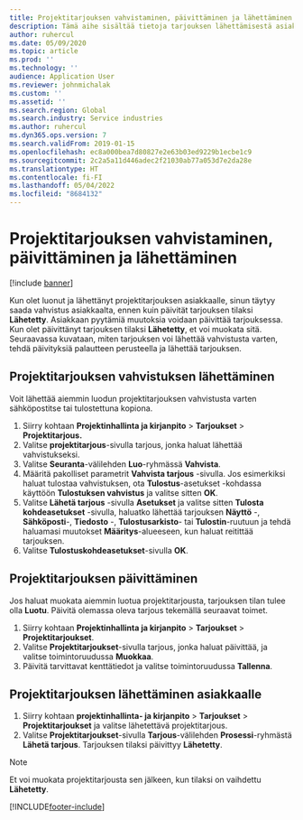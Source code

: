 ```yaml
---
title: Projektitarjouksen vahvistaminen, päivittäminen ja lähettäminen
description: Tämä aihe sisältää tietoja tarjouksen lähettämisestä asiakkaalle vahvistusta varten, muokkaamista palautteen perusteella ja sen jälkeen tarjouksen lähettämisestä uudelleen.
author: ruhercul
ms.date: 05/09/2020
ms.topic: article
ms.prod: ''
ms.technology: ''
audience: Application User
ms.reviewer: johnmichalak
ms.custom: ''
ms.assetid: ''
ms.search.region: Global
ms.search.industry: Service industries
ms.author: ruhercul
ms.dyn365.ops.version: 7
ms.search.validFrom: 2019-01-15
ms.openlocfilehash: ec8a000bea7d80827e2e63b03ed9229b1ecbe1c9
ms.sourcegitcommit: 2c2a5a11d446adec2f21030ab77a053d7e2da28e
ms.translationtype: HT
ms.contentlocale: fi-FI
ms.lasthandoff: 05/04/2022
ms.locfileid: "8684132"
---
```

# <a name="confirm-update-and-send-a-project-quotation"></a>Projektitarjouksen vahvistaminen, päivittäminen ja lähettäminen

[!include [banner](../includes/banner.md)]

Kun olet luonut ja lähettänyt projektitarjouksen asiakkaalle, sinun täytyy saada vahvistus asiakkaalta, ennen kuin päivität tarjouksen tilaksi **Lähetetty**. Asiakkaan pyytämiä muutoksia voidaan päivittää tarjouksessa. Kun olet päivittänyt tarjouksen tilaksi **Lähetetty**, et voi muokata sitä. Seuraavassa kuvataan, miten tarjouksen voi lähettää vahvistusta varten, tehdä päivityksiä palautteen perusteella ja lähettää tarjouksen.

## <a name="send-a-project-quotation-confirmation"></a>Projektitarjouksen vahvistuksen lähettäminen  

Voit lähettää aiemmin luodun projektitarjouksen vahvistusta varten sähköpostitse tai tulostettuna kopiona. 

1. Siirry kohtaan **Projektinhallinta ja kirjanpito** > **Tarjoukset** > **Projektitarjous.** 
2. Valitse **projektitarjous**-sivulla tarjous, jonka haluat lähettää vahvistukseksi. 
3. Valitse **Seuranta**-välilehden **Luo**-ryhmässä **Vahvista**. 
4. Määritä pakolliset parametrit **Vahvista tarjous** -sivulla. Jos esimerkiksi haluat tulostaa vahvistuksen, ota **Tulostus**-asetukset -kohdassa käyttöön **Tulostuksen vahvistus** ja valitse sitten **OK**.
5. Valitse **Lähetä tarjous** -sivulla **Asetukset** ja valitse sitten **Tulosta kohdeasetukset** -sivulla, haluatko lähettää tarjouksen **Näyttö** -, **Sähköposti**-, **Tiedosto** -, **Tulostusarkisto**- tai **Tulostin**-ruutuun ja tehdä haluamasi muutokset **Määritys**-alueeseen, kun haluat reitittää tarjouksen.
6. Valitse **Tulostuskohdeasetukset**-sivulla **OK**.  

## <a name="update-a-project-quotation"></a>Projektitarjouksen päivittäminen

Jos haluat muokata aiemmin luotua projektitarjousta, tarjouksen tilan tulee olla **Luotu**. Päivitä olemassa oleva tarjous tekemällä seuraavat toimet. 

1. Siirry kohtaan **Projektinhallinta ja kirjanpito** > **Tarjoukset** > **Projektitarjoukset**.
2. Valitse **Projektitarjoukset**-sivulla tarjous, jonka haluat päivittää, ja valitse toimintoruudussa **Muokkaa**.
3. Päivitä tarvittavat kenttätiedot ja valitse toimintoruudussa **Tallenna**.  

## <a name="send-a-project-quotation-to-a-customer"></a>Projektitarjouksen lähettäminen asiakkaalle 

1. Siirry kohtaan **projektinhallinta- ja kirjanpito** > **Tarjoukset** > **Projektitarjoukset** ja valitse lähetettävä projektitarjous.
2. Valitse **Projektitarjoukset**-sivulla **Tarjous**-välilehden **Prosessi**-ryhmästä **Lähetä tarjous**. Tarjouksen tilaksi päivittyy **Lähetetty**.

> [!NOTE]
> Et voi muokata projektitarjousta sen jälkeen, kun tilaksi on vaihdettu **Lähetetty**.


[!INCLUDE[footer-include](../includes/footer-banner.md)]